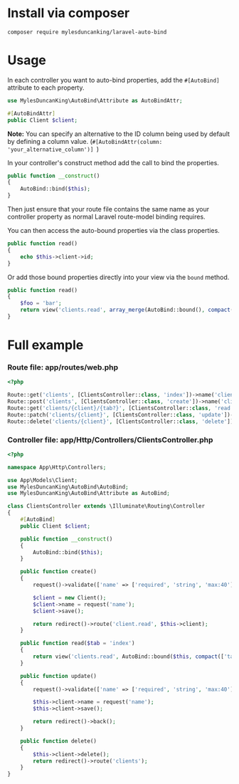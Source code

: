 # Install via composer

`composer require mylesduncanking/laravel-auto-bind`

# Usage

In each controller you want to auto-bind properties, add the `#[AutoBind]` attribute to each property.

```php
use MylesDuncanKing\AutoBind\Attribute as AutoBindAttr;

#[AutoBindAttr]
public Client $client;
```

**Note:** You can specify an alternative to the ID column being used by default by defining a column value. (`#[AutoBindAttr(column: 'your_alternative_column')] `)

In your controller's construct method add the call to bind the properties.

```php
public function __construct()
{
    AutoBind::bind($this);
}
```

Then just ensure that your route file contains the same name as your controller property as normal Laravel route-model binding requires.

You can then access the auto-bound properties via the class properties.
```php
public function read()
{
    echo $this->client->id;
}
```

Or add those bound properties directly into your view via the `bound` method.
```php
public function read()
{
    $foo = 'bar';
    return view('clients.read', array_merge(AutoBind::bound(), compact(['foo'])));
}
```

# Full example
### Route file: app/routes/web.php
```php
<?php

Route::get('clients', [ClientsController::class, 'index'])->name('clients');
Route::post('clients', [ClientsController::class, 'create'])->name('client.create');
Route::get('clients/{client}/{tab?}', [ClientsController::class, 'read'])->name('client.read');
Route::patch('clients/{client}', [ClientsController::class, 'update'])->name('client.update');
Route::delete('clients/{client}', [ClientsController::class, 'delete'])->name('client.delete');
```

### Controller file: app/Http/Controllers/ClientsController.php
```php
<?php

namespace App\Http\Controllers;

use App\Models\Client;
use MylesDuncanKing\AutoBind\AutoBind;
use MylesDuncanKing\AutoBind\Attribute as AutoBind;

class ClientsController extends \Illuminate\Routing\Controller
{
    #[AutoBind]
    public Client $client;

    public function __construct()
    {
        AutoBind::bind($this);
    }

    public function create()
    {
        request()->validate(['name' => ['required', 'string', 'max:40']]);

        $client = new Client();
        $client->name = request('name');
        $client->save();

        return redirect()->route('client.read', $this->client);
    }

    public function read($tab = 'index')
    {
        return view('clients.read', AutoBind::bound($this, compact(['tab'])));
    }

    public function update()
    {
        request()->validate(['name' => ['required', 'string', 'max:40']]);

        $this->client->name = request('name');
        $this->client->save();

        return redirect()->back();
    }

    public function delete()
    {
        $this->client->delete();
        return redirect()->route('clients');
    }
}
```
